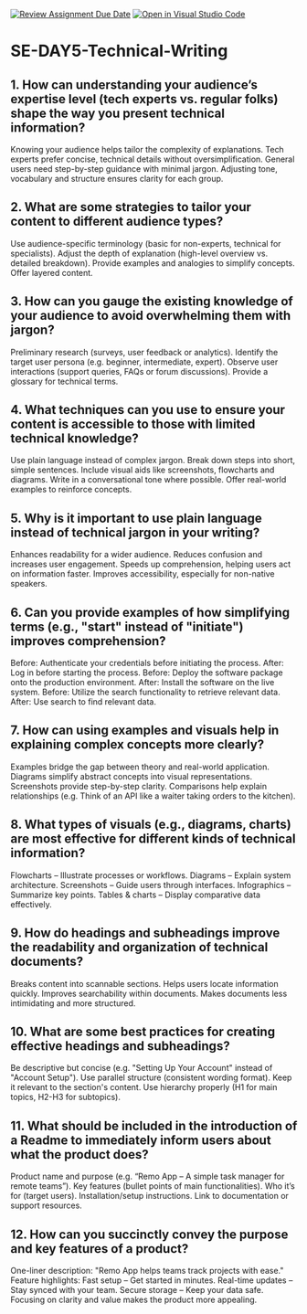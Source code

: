 [![Review Assignment Due Date](https://classroom.github.com/assets/deadline-readme-button-22041afd0340ce965d47ae6ef1cefeee28c7c493a6346c4f15d667ab976d596c.svg)](https://classroom.github.com/a/zsAR-pyY)
[![Open in Visual Studio Code](https://classroom.github.com/assets/open-in-vscode-2e0aaae1b6195c2367325f4f02e2d04e9abb55f0b24a779b69b11b9e10269abc.svg)](https://classroom.github.com/online_ide?assignment_repo_id=18472744&assignment_repo_type=AssignmentRepo)
# SE-DAY5-Technical-Writing
## 1. How can understanding your audience’s expertise level (tech experts vs. regular folks) shape the way you present technical information?

Knowing your audience helps tailor the complexity of explanations.
Tech experts prefer concise, technical details without oversimplification.
General users need step-by-step guidance with minimal jargon.
Adjusting tone, vocabulary and structure ensures clarity for each group.

## 2. What are some strategies to tailor your content to different audience types?

Use audience-specific terminology (basic for non-experts, technical for specialists).
Adjust the depth of explanation (high-level overview vs. detailed breakdown).
Provide examples and analogies to simplify concepts.
Offer layered content.

## 3. How can you gauge the existing knowledge of your audience to avoid overwhelming them with jargon?

Preliminary research (surveys, user feedback or analytics).
Identify the target user persona (e.g. beginner, intermediate, expert).
Observe user interactions (support queries, FAQs or forum discussions).
Provide a glossary for technical terms.

## 4. What techniques can you use to ensure your content is accessible to those with limited technical knowledge?

Use plain language instead of complex jargon.
Break down steps into short, simple sentences.
Include visual aids like screenshots, flowcharts and diagrams.
Write in a conversational tone where possible.
Offer real-world examples to reinforce concepts.

## 5. Why is it important to use plain language instead of technical jargon in your writing?

Enhances readability for a wider audience.
Reduces confusion and increases user engagement.
Speeds up comprehension, helping users act on information faster.
Improves accessibility, especially for non-native speakers.

## 6. Can you provide examples of how simplifying terms (e.g., "start" instead of "initiate") improves comprehension?

Before: Authenticate your credentials before initiating the process.
After: Log in before starting the process.
Before: Deploy the software package onto the production environment.
After: Install the software on the live system.
Before: Utilize the search functionality to retrieve relevant data.
After: Use search to find relevant data.

## 7. How can using examples and visuals help in explaining complex concepts more clearly?

Examples bridge the gap between theory and real-world application.
Diagrams simplify abstract concepts into visual representations.
Screenshots provide step-by-step clarity.
Comparisons help explain relationships (e.g. Think of an API like a waiter taking orders to the kitchen).

## 8. What types of visuals (e.g., diagrams, charts) are most effective for different kinds of technical information?

Flowcharts – Illustrate processes or workflows.
Diagrams – Explain system architecture.
Screenshots – Guide users through interfaces.
Infographics – Summarize key points.
Tables & charts – Display comparative data effectively.

## 9. How do headings and subheadings improve the readability and organization of technical documents?

Breaks content into scannable sections.
Helps users locate information quickly.
Improves searchability within documents.
Makes documents less intimidating and more structured.

## 10. What are some best practices for creating effective headings and subheadings?

Be descriptive but concise (e.g. "Setting Up Your Account" instead of "Account Setup").
Use parallel structure (consistent wording format).
Keep it relevant to the section's content.
Use hierarchy properly (H1 for main topics, H2-H3 for subtopics).

## 11. What should be included in the introduction of a Readme to immediately inform users about what the product does?

Product name and purpose (e.g. “Remo App – A simple task manager for remote teams”).
Key features (bullet points of main functionalities).
Who it’s for (target users).
Installation/setup instructions.
Link to documentation or support resources.

## 12. How can you succinctly convey the purpose and key features of a product?

One-liner description: "Remo App helps teams track projects with ease."
Feature highlights:
Fast setup – Get started in minutes.
Real-time updates – Stay synced with your team.
Secure storage – Keep your data safe.
Focusing on clarity and value makes the product more appealing.
